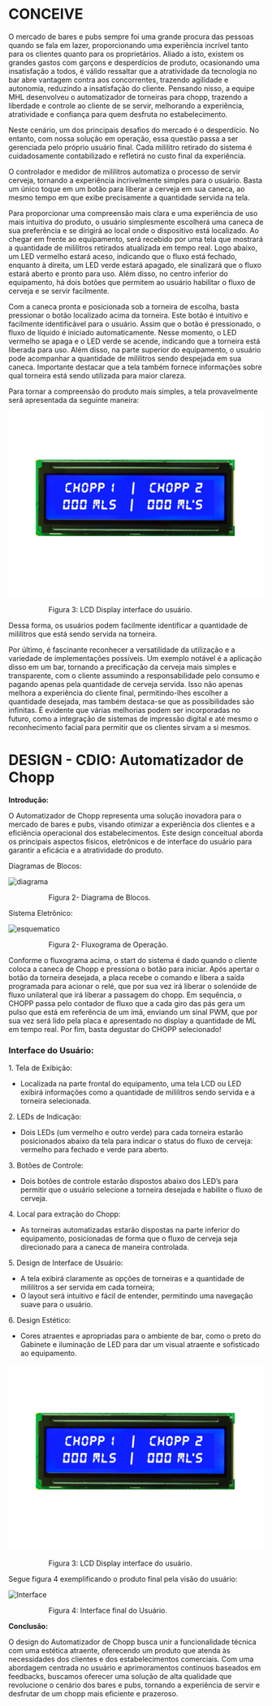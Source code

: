 ﻿# CONCEIVE

O mercado de bares e pubs sempre foi uma grande procura das pessoas quando se fala em lazer, proporcionando uma experiência incrível tanto para os clientes quanto para os proprietários. Aliado a isto, existem os grandes gastos com garçons e desperdícios de produto, ocasionando uma insatisfação a todos, é válido ressaltar que a atratividade da tecnologia no bar abre vantagem contra aos concorrentes, trazendo agilidade e autonomia, reduzindo a insatisfação do cliente. Pensando nisso, a equipe MHL desenvolveu o automatizador de torneiras para chopp, trazendo a liberdade e controle ao cliente de se servir, melhorando a experiência, atratividade e confiança para quem desfruta no estabelecimento.

Neste cenário, um dos principais desafios do mercado é o desperdício. No entanto, com nossa solução em operação, essa questão passa a ser gerenciada pelo próprio usuário final. Cada mililitro retirado do sistema é cuidadosamente contabilizado e refletirá no custo final da experiência.

O controlador e medidor de mililitros automatiza o processo de servir cerveja, tornando a experiência incrivelmente simples para o usuário. Basta um único toque em um botão para liberar a cerveja em sua caneca, ao mesmo tempo em que exibe precisamente a quantidade servida na tela.

Para proporcionar uma compreensão mais clara e uma experiência de uso mais intuitiva do produto, o usuário simplesmente escolherá uma caneca de sua preferência e se dirigirá ao local onde o dispositivo está localizado. Ao chegar em frente ao equipamento, será recebido por uma tela que mostrará a quantidade de mililitros retirados atualizada em tempo real. Logo abaixo, um LED vermelho estará aceso, indicando que o fluxo está fechado, enquanto à direita, um LED verde estará apagado, ele sinalizará que o fluxo estará aberto e pronto para uso. Além disso, no centro inferior do equipamento, há dois botões que permitem ao usuário habilitar o fluxo de cerveja e se servir facilmente.

Com a caneca pronta e posicionada sob a torneira de escolha, basta pressionar o botão localizado acima da torneira. Este botão é intuitivo e facilmente identificável para o usuário. Assim que o botão é pressionado, o fluxo de líquido é iniciado automaticamente. Nesse momento, o LED vermelho se apaga e o LED verde se acende, indicando que a torneira está liberada para uso. Além disso, na parte superior do equipamento, o usuário pode acompanhar a quantidade de mililitros sendo despejada em sua caneca. Importante destacar que a tela também fornece informações sobre qual torneira está sendo utilizada para maior clareza.

Para tornar a compreensão do produto mais simples, a tela provavelmente será apresentada da seguinte maneira:

![LCD](img/LCD.jpg)


`			`Figura 3: LCD Display interface do usuário.



Dessa forma, os usuários podem facilmente identificar a quantidade de mililitros que está sendo servida na torneira.

Por último, é fascinante reconhecer a versatilidade da utilização e a variedade de implementações possíveis. Um exemplo notável é a aplicação disso em um bar, tornando a precificação da cerveja mais simples e transparente, com o cliente assumindo a responsabilidade pelo consumo e pagando apenas pela quantidade de cerveja servida. Isso não apenas melhora a experiência do cliente final, permitindo-lhes escolher a quantidade desejada, mas também destaca-se que as possibilidades são infinitas. É evidente que várias melhorias podem ser incorporadas no futuro, como a integração de sistemas de impressão digital e até mesmo o reconhecimento facial para permitir que os clientes sirvam a si mesmos.



# DESIGN - CDIO: Automatizador de Chopp

**Introdução:**

O Automatizador de Chopp representa uma solução inovadora para o mercado de bares e pubs, visando otimizar a experiência dos clientes e a eficiência operacional dos estabelecimentos. Este design conceitual aborda os principais aspectos físicos, eletrônicos e de interface do usuário para garantir a eficácia e a atratividade do produto.

Diagramas de Blocos:

![diagrama](img/diagrama.png)


`			`Figura 2-  Diagrama de Blocos.

Sistema Eletrônico:

![esquematico](img/esquematico.png)


`			`Figura 2-  Fluxograma de Operação.


Conforme o fluxograma acima, o start do sistema é dado quando o cliente coloca a caneca de Chopp e pressiona o botão para iniciar. Após apertar o botão da torneira desejada, a placa recebe o comando e libera a saída programada para acionar o relé, que por sua vez irá liberar o solenóide de fluxo unilateral que irá liberar a passagem do chopp. Em sequência, o CHOPP passa pelo contador de fluxo que a cada giro das pás gera um pulso que está em referência de um ímã, enviando um sinal PWM, que por sua vez será lido pela placa e apresentado no display a quantidade de ML em tempo real. Por fim, basta degustar do CHOPP selecionado!


### Interface do Usuário:

1\. Tela de Exibição:

- Localizada na parte frontal do equipamento, uma tela LCD ou LED exibirá informações como a quantidade de mililitros sendo servida e a torneira selecionada.

2\. LEDs de Indicação:

- Dois LEDs (um vermelho e outro verde) para cada torneira estarão posicionados abaixo da tela para indicar o status do fluxo de cerveja: vermelho para fechado e verde para aberto.

3\. Botões de Controle:

- Dois botões de controle estarão dispostos abaixo dos LED’s para permitir que o usuário selecione a torneira desejada e habilite o fluxo de cerveja.

4\. Local para extração do Chopp:

- As torneiras automatizadas estarão dispostas na parte inferior do equipamento, posicionadas de forma que o fluxo de cerveja seja direcionado para a caneca de maneira controlada.

5\. Design de Interface de Usuário:

- A tela exibirá claramente as opções de torneiras e a quantidade de mililitros a ser servida em cada torneira;
- O layout será intuitivo e fácil de entender, permitindo uma navegação suave para o usuário.

6\. Design Estético:

- Cores atraentes e apropriadas para o ambiente de bar, como o preto do Gabinete e iluminação de LED para dar um visual atraente e sofisticado ao equipamento.

![interface](img/LCD.jpg)


`			`Figura 3: LCD Display interface do usuário.




Segue figura 4 exemplificando o produto final pela visão do usuário:

![Interface](img/Interface.png)


`			`Figura 4: Interface final do Usuário.


**Conclusão:**

O design do Automatizador de Chopp busca unir a funcionalidade técnica com uma estética atraente, oferecendo um produto que atenda às necessidades dos clientes e dos estabelecimentos comerciais. Com uma abordagem centrada no usuário e aprimoramentos contínuos baseados em feedbacks, buscamos oferecer uma solução de alta qualidade que revolucione o cenário dos bares e pubs, tornando a experiência de servir e desfrutar de um chopp mais eficiente e prazeroso.